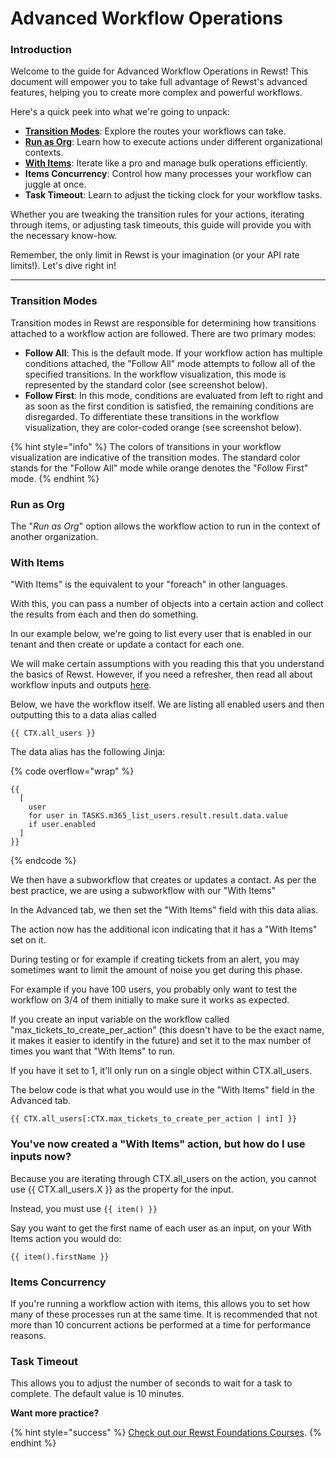 # Advanced Workflow Operations

### Introduction

Welcome to the guide for Advanced Workflow Operations in Rewst! This document will empower you to take full advantage of Rewst's advanced features, helping you to create more complex and powerful workflows.

Here's a quick peek into what we're going to unpack:

* [**Transition Modes**](advanced-workflow-operations.md#transition-modes): Explore the routes your workflows can take.
* [**Run as Org**](advanced-workflow-operations.md#run-as-org): Learn how to execute actions under different organizational contexts.
* [**With Items**](advanced-workflow-operations.md#with-items): Iterate like a pro and manage bulk operations efficiently.
* **Items Concurrency**: Control how many processes your workflow can juggle at once.
* **Task Timeout**: Learn to adjust the ticking clock for your workflow tasks.

Whether you are tweaking the transition rules for your actions, iterating through items, or adjusting task timeouts, this guide will provide you with the necessary know-how.

Remember, the only limit in Rewst is your imagination (or your API rate limits!). Let's dive right in!

***

### Transition Modes

Transition modes in Rewst are responsible for determining how transitions attached to a workflow action are followed. There are two primary modes:

* **Follow All**: This is the default mode. If your workflow action has multiple conditions attached, the "Follow All" mode attempts to follow all of the specified transitions. In the workflow visualization, this mode is represented by the standard color (see screenshot below).
* **Follow First**: In this mode, conditions are evaluated from left to right and as soon as the first condition is satisfied, the remaining conditions are disregarded. To differentiate these transitions in the workflow visualization, they are color-coded orange (see screenshot below).

{% hint style="info" %}
The colors of transitions in your workflow visualization are indicative of the transition modes. The standard color stands for the "Follow All" mode while orange denotes the "Follow First" mode.
{% endhint %}

### Run as Org

The "_Run as Org_" option allows the workflow action to run in the context of another organization.

### With Items

"With Items" is the equivalent to your "foreach" in other languages.

With this, you can pass a number of objects into a certain action and collect the results from each and then do something.

In our example below, we're going to list every user that is enabled in our tenant and then create or update a contact for each one.

We will make certain assumptions with you reading this that you understand the basics of Rewst. However, if you need a refresher, then read all about workflow inputs and outputs [here](https://docs.rewst.help/documentation/workflows/data-input-and-output).

Below, we have the workflow itself. We are listing all enabled users and then outputting this to a data alias called

```django
{{ CTX.all_users }}
```

The data alias has the following Jinja:

{% code overflow="wrap" %}
```django
{{
  [
    user
    for user in TASKS.m365_list_users.result.result.data.value
    if user.enabled
  ]
}}
```
{% endcode %}

We then have a subworkflow that creates or updates a contact. As per the best practice, we are using a subworkflow with our "With Items"

In the Advanced tab, we then set the "With Items" field with this data alias.

The action now has the additional icon indicating that it has a "With Items" set on it.

During testing or for example if creating tickets from an alert, you may sometimes want to limit the amount of noise you get during this phase.

For example if you have 100 users, you probably only want to test the workflow on 3/4 of them initially to make sure it works as expected.

If you create an input variable on the workflow called "max\_tickets\_to\_create\_per\_action" (this doesn't have to be the exact name, it makes it easier to identify in the future) and set it to the max number of times you want that "With Items" to run.

If you have it set to 1, it'll only run on a single object within CTX.all\_users.

The below code is that what you would use in the "With Items" field in the Advanced tab.

```django
{{ CTX.all_users[:CTX.max_tickets_to_create_per_action | int] }}
```

### You've now created a "With Items" action, but how do I use inputs now?

Because you are iterating through CTX.all\_users on the action, you cannot use \{{ CTX.all\_users.X \}} as the property for the input.

Instead, you must use `{{ item() }}`

Say you want to get the first name of each user as an input, on your With Items action you would do:

```django
{{ item().firstName }}
```

### Items Concurrency

If you're running a workflow action with items, this allows you to set how many of these processes run at the same time. It is recommended that not more than 10 concurrent actions be performed at a time for performance reasons.

### Task Timeout

This allows you to adjust the number of seconds to wait for a task to complete. The default value is 10 minutes.

**Want more practice?**

{% hint style="success" %}
[Check out our Rewst Foundations Courses](../../../cluck-university/rewst-foundations/).
{% endhint %}
